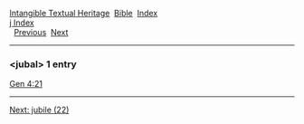 [Intangible Textual Heritage](../../index)  [Bible](../index) 
[Index](index)   
[j Index](_j_)  
  [Previous](c06357)  [Next](c06359) 

------------------------------------------------------------------------

### &lt;jubal&gt; 1 entry

[Gen 4:21](../kjv/gen004.htm#021)  

------------------------------------------------------------------------

[Next: jubile (22)](c06359)
